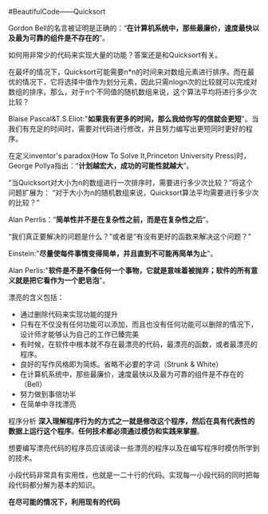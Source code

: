 ﻿#BeautifulCode——Quicksort

Gordon Bell的名言被证明是正确的：“**在计算机系统中，那些最廉价，速度最快以及最为可靠的组件是不存在的**”。

如何用非常少的代码来实现大量的功能？答案还是和Quicksort有关。

在最坏的情况下，Quicksort可能需要n*n的时间来对数组元素进行排序。而在最优的情况下，它将选择中值作为划分元素，因此只需nlogn次的比较就可以完成对数组的排序。那么，对于n个不同值的随机数组来说，这个算法平均将进行多少次比较？

Blaise Pascal&T.S.Eliot:"**如果我有更多的时间，那么我给你写的信就会更短**"。当我们有充足的时间时，需要对代码进行修改，并且努力编写出更短同时更好的程序。

在定义inventor's paradox(How To Solve It,Princeton University Press)时，George Pollya指出：“**计划越宏大，成功的可能性就越大**”。

“当Quicksort对大小为n的数组进行一次排序时，需要进行多少次比较？”将这个问题扩展为：
“对于大小为n的随机数组来说，Quicksort算法平均需要进行多少次的比较？”

Alan Perrlis：“**简单性并不是在复杂性之前，而是在复杂性之后**”。

“我们真正要解决的问题是什么？”或者是“有没有更好的函数来解决这个问题？”

Einstein:"**尽量使每件事情变得简单，并且直到不可能再简单为止**"。

Alan Perlis:"**软件是不是不像任何一个事物，它就是意味着被抛弃；软件的所有意义就是把它看作为一个肥皂泡**"。

漂亮的含义包括：
+  通过删除代码来实现功能的提升
+  只有在不仅没有任何功能可以添加，而且也没有任何功能可以删除的情况下，设计师才能够认为自己的工作已臻完美
+  有时候，在软件中根本就不存在最漂亮的代码，最漂亮的函数，或者最漂亮的程序。
+  良好的写作风格即为简练。省略不必要的字词（Strunk & White）
+  在计算机系统中，那些最廉价，速度最快以及最为可靠的组件是不存在的（Bell）
+  努力做到事倍功半
+  在简单中寻找漂亮


程序分析
**深入理解程序行为的方式之一就是修改这个程序，然后在具有代表性的数据上运行这个程序**。**任何技术都必须通过模仿和实践来掌握**。

想要编写漂亮代码的程序员应该阅读一些漂亮的程序以及在编写程序时模仿所学到的技术。

小段代码非常具有实用性，也就是一二十行的代码。实现每一小段代码的同时把每段代码都分解为基本的知识。

**在尽可能的情况下，利用现有的代码**







